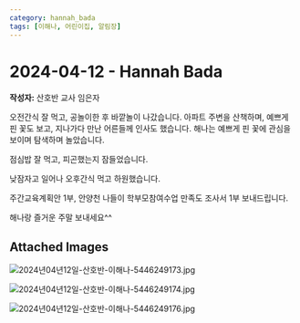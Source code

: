 ```yaml
---
category: hannah_bada
tags: [이해나, 어린이집, 알림장]
---
```


# 2024-04-12 - Hannah Bada

**작성자:** 산호반 교사 임은자  

오전간식 잘 먹고, 공놀이한 후 바깥놀이 나갔습니다. 아파트 주변을 산책하며,  예쁘게 핀 꽃도 보고, 지나가다 만난 어른들께 인사도 했습니다.  해나는 예쁘게 핀 꽃에 관심을 보이며 탐색하며 놀았습니다.

점심밥 잘 먹고,  피곤했는지 잠들었습니다. 

낮잠자고 일어나 오후간식 먹고 하원했습니다.

주간교육계획안 1부, 안양천 나들이 학부모참여수업 만족도 조사서 1부 보내드립니다.

해나랑 즐거운 주말 보내세요^^

## Attached Images
![2024년04년12일-산호반-이해나-5446249173.jpg](d:\Users\hannah\Downloads\kids\photo\2024년04년12일-산호반-이해나-5446249173.jpg)

![2024년04년12일-산호반-이해나-5446249174.jpg](d:\Users\hannah\Downloads\kids\photo\2024년04년12일-산호반-이해나-5446249174.jpg)

![2024년04년12일-산호반-이해나-5446249176.jpg](d:\Users\hannah\Downloads\kids\photo\2024년04년12일-산호반-이해나-5446249176.jpg)

